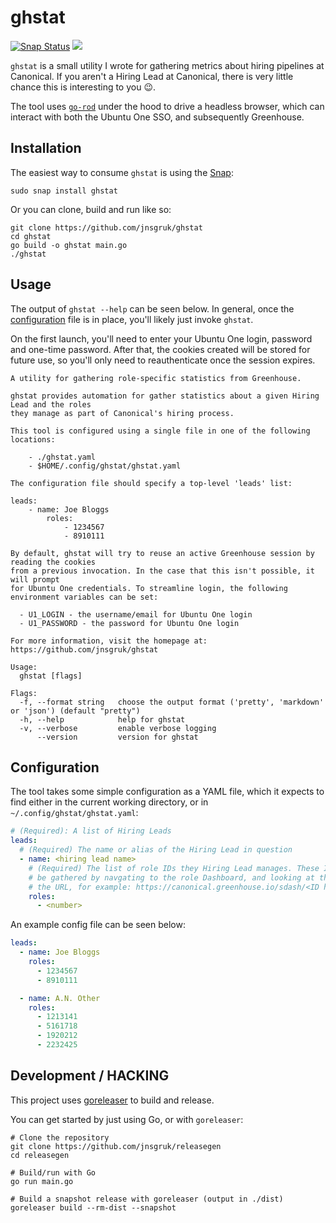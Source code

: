 # ghstat

<a href="https://snapcraft.io/ghstat"><img src="https://snapcraft.io/ghstat/badge.svg" alt="Snap Status"></a>
<a href="https://github.com/jnsgruk/ghstat/actions/workflows/release.yaml"><img src="https://github.com/jnsgruk/ghstat/actions/workflows/release.yaml/badge.svg"></a>

`ghstat` is a small utility I wrote for gathering metrics about hiring pipelines at Canonical. If
you aren't a Hiring Lead at Canonical, there is very little chance this is interesting to you 😉.

The tool uses [`go-rod`](https://pkg.go.dev/github.com/go-rod/rod) under the hood to drive a
headless browser, which can interact with both the Ubuntu One SSO, and subsequently Greenhouse.

## Installation

The easiest way to consume `ghstat` is using the [Snap](https://snapcraft.io/ghstat):

```shell
sudo snap install ghstat
```

Or you can clone, build and run like so:

```shell
git clone https://github.com/jnsgruk/ghstat
cd ghstat
go build -o ghstat main.go
./ghstat
```

## Usage

The output of `ghstat --help` can be seen below. In general, once the
[configuration](#configuration) file is in place, you'll likely just invoke `ghstat`.

On the first launch, you'll need to enter your Ubuntu One login, password and one-time password.
After that, the cookies created will be stored for future use, so you'll only need to
reauthenticate once the session expires.

```
A utility for gathering role-specific statistics from Greenhouse.

ghstat provides automation for gather statistics about a given Hiring Lead and the roles
they manage as part of Canonical's hiring process.

This tool is configured using a single file in one of the following locations:

	- ./ghstat.yaml
	- $HOME/.config/ghstat/ghstat.yaml

The configuration file should specify a top-level 'leads' list:

leads:
	- name: Joe Bloggs
		roles:
			- 1234567
			- 8910111

By default, ghstat will try to reuse an active Greenhouse session by reading the cookies
from a previous invocation. In the case that this isn't possible, it will prompt
for Ubuntu One credentials. To streamline login, the following environment variables can be set:

  - U1_LOGIN - the username/email for Ubuntu One login
  - U1_PASSWORD - the password for Ubuntu One login

For more information, visit the homepage at: https://github.com/jnsgruk/ghstat

Usage:
  ghstat [flags]

Flags:
  -f, --format string   choose the output format ('pretty', 'markdown' or 'json') (default "pretty")
  -h, --help            help for ghstat
  -v, --verbose         enable verbose logging
	  --version         version for ghstat
```

## Configuration

The tool takes some simple configuration as a YAML file, which it expects to find either in the
current working directory, or in `~/.config/ghstat/ghstat.yaml`:

```yaml
# (Required): A list of Hiring Leads
leads:
  # (Required) The name or alias of the Hiring Lead in question
  - name: <hiring lead name>
	# (Required) The list of role IDs they Hiring Lead manages. These IDs can
	# be gathered by navgating to the role Dashboard, and looking at the ID in
	# the URL, for example: https://canonical.greenhouse.io/sdash/<ID here>
	roles:
	  - <number>
```

An example config file can be seen below:

```yaml
leads:
  - name: Joe Bloggs
	roles:
	  - 1234567
	  - 8910111

  - name: A.N. Other
	roles:
	  - 1213141
	  - 5161718
	  - 1920212
	  - 2232425
```

## Development / HACKING

This project uses [goreleaser](https://goreleaser.com/) to build and release.

You can get started by just using Go, or with `goreleaser`:

```shell
# Clone the repository
git clone https://github.com/jnsgruk/releasegen
cd releasegen

# Build/run with Go
go run main.go

# Build a snapshot release with goreleaser (output in ./dist)
goreleaser build --rm-dist --snapshot
```
